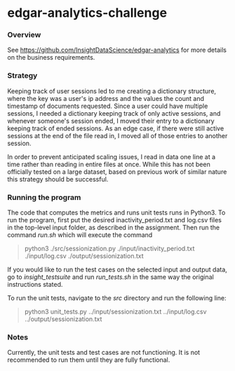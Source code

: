 # edgar-analytics-challenge

### Overview

See https://github.com/InsightDataScience/edgar-analytics for more details on the business requirements.

### Strategy

Keeping track of user sessions led to me creating a dictionary structure, where the key was a user's ip address and the values the count and timestamp of documents requested. Since a user could have multiple sessions, I needed a dictionary keeping track of only active sessions, and whenever someone's session ended, I moved their entry to a dictionary keeping track of ended sessions. As an edge case, if there were still active sessions at the end of the file read in, I moved all of those entries to another session.

In order to prevent anticipated scaling issues, I read in data one line at a time rather than reading in entire files at once. While this has not been officially tested on a large dataset, based on previous work of similar nature this strategy should be successful.

### Running the program

The code that computes the metrics and runs unit tests runs in Python3. To run the program, first put the desired inactivity_period.txt and log.csv files in the top-level input folder, as described in the assignment. Then run the command *run.sh* which will execute the command
> python3 ./src/sessionization.py ./input/inactivity_period.txt ./input/log.csv ./output/sessionization.txt

If you would like to run the test cases on the selected input and output data, go to *insight_testsuite* and run *run_tests.sh* in the same way the original instructions stated.

To run the unit tests, navigate to the *src* directory and run the following line:

> python3 unit_tests.py ../input/sessionization.txt ../input/log.csv ../output/sessionization.txt

### Notes

Currently, the unit tests and test cases are not functioning. It is not recommended to run them until they are fully functional.


